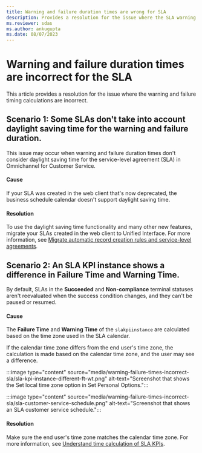 ```yaml
---
title: Warning and failure duration times are wrong for SLA
description: Provides a resolution for the issue where the SLA warning and failure duration times are incorrect.
ms.reviewer: sdas
ms.author: ankugupta
ms.date: 08/07/2023
---
```

# Warning and failure duration times are incorrect for the SLA

This article provides a resolution for the issue where the warning and failure timing calculations are incorrect. 

## Scenario 1: Some SLAs don't take into account daylight saving time for the warning and failure duration.

This issue may occur when warning and failure duration times don't consider daylight saving time for the service-level agreement (SLA) in Omnichannel for Customer Service.

#### Cause

If your SLA was created in the web client that's now deprecated, the business schedule calendar doesn't support daylight saving time.

#### Resolution

To use the daylight saving time functionality and many other new features, migrate your SLAs created in the web client to Unified Interface. For more information, see [Migrate automatic record creation rules and service-level agreements](/dynamics365/customer-service/migrate-automatic-record-creation-and-sla-agreements).

## Scenario 2: An SLA KPI instance shows a difference in Failure Time and Warning Time.

By default, SLAs in the **Succeeded** and **Non-compliance** terminal statuses aren't reevaluated when the success condition changes, and they can't be paused or resumed.

#### Cause

The **Failure Time** and **Warning Time** of the `slakpiinstance` are calculated based on the time zone used in the SLA calendar.

If the calendar time zone differs from the end user's time zone, the calculation is made based on the calendar time zone, and the user may see a difference.

:::image type="content" source="media/warning-failure-times-incorrect-sla/sla-kpi-instance-different-ft-wt.png" alt-text="Screenshot that shows the Set local time zone option in Set Personal Options.":::

:::image type="content" source="media/warning-failure-times-incorrect-sla/sla-customer-service-schedule.png" alt-text="Screenshot that shows an SLA customer service schedule.":::

#### Resolution

Make sure the end user's time zone matches the calendar time zone. For more information, see [Understand time calculation of SLA KPIs](/dynamics365/customer-service/change-schedules#understand-time-calculation-of-sla-kpis).

